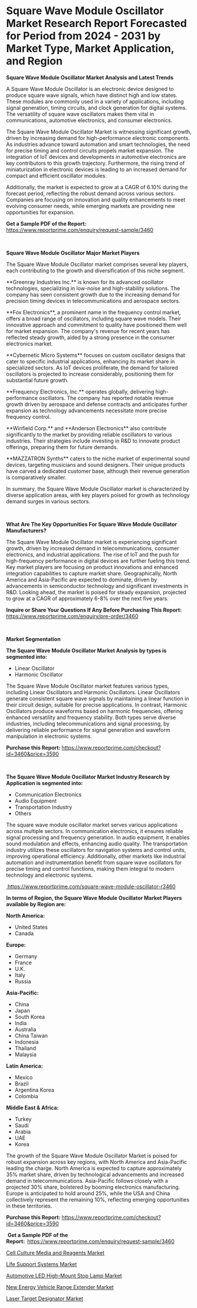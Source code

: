 <p><h1>Square Wave Module Oscillator Market Research Report Forecasted for Period from 2024 -  2031 by Market Type, Market Application, and Region</h1></p><p><strong>Square Wave Module Oscillator Market Analysis and Latest Trends</strong></p>
<p><p>A Square Wave Module Oscillator is an electronic device designed to produce square wave signals, which have distinct high and low states. These modules are commonly used in a variety of applications, including signal generation, timing circuits, and clock generation for digital systems. The versatility of square wave oscillators makes them vital in communications, automotive electronics, and consumer electronics.</p><p>The Square Wave Module Oscillator Market is witnessing significant growth, driven by increasing demand for high-performance electronic components. As industries advance toward automation and smart technologies, the need for precise timing and control circuits propels market expansion. The integration of IoT devices and developments in automotive electronics are key contributors to this growth trajectory. Furthermore, the rising trend of miniaturization in electronic devices is leading to an increased demand for compact and efficient oscillator modules.</p><p>Additionally, the market is expected to grow at a CAGR of 6.10% during the forecast period, reflecting the robust demand across various sectors. Companies are focusing on innovation and quality enhancements to meet evolving consumer needs, while emerging markets are providing new opportunities for expansion.</p></p>
<p><strong>Get a Sample PDF of the Report:&nbsp;</strong> <a href="https://www.reportprime.com/enquiry/request-sample/3460">https://www.reportprime.com/enquiry/request-sample/3460</a></p>
<p>&nbsp;</p>
<p><strong>Square Wave Module Oscillator Major Market Players</strong></p>
<p><p>The Square Wave Module Oscillator market comprises several key players, each contributing to the growth and diversification of this niche segment. </p><p>**Greenray Industries Inc.** is known for its advanced oscillator technologies, specializing in low-noise and high-stability solutions. The company has seen consistent growth due to the increasing demand for precision timing devices in telecommunications and aerospace sectors. </p><p>**Fox Electronics**, a prominent name in the frequency control market, offers a broad range of oscillators, including square wave models. Their innovative approach and commitment to quality have positioned them well for market expansion. The company's revenue for recent years has reflected steady growth, aided by a strong presence in the consumer electronics market.</p><p>**Cybernetic Micro Systems** focuses on custom oscillator designs that cater to specific industrial applications, enhancing its market share in specialized sectors. As IoT devices proliferate, the demand for tailored oscillators is projected to increase considerably, positioning them for substantial future growth.</p><p>**Frequency Electronics, Inc.** operates globally, delivering high-performance oscillators. The company has reported notable revenue growth driven by aerospace and defense contracts and anticipates further expansion as technology advancements necessitate more precise frequency control.</p><p>**Winfield Corp.** and **Anderson Electronics** also contribute significantly to the market by providing reliable oscillators to various industries. Their strategies include investing in R&D to innovate product offerings, preparing them for future demands.</p><p>**MAZZATRON Synths** caters to the niche market of experimental sound devices, targeting musicians and sound designers. Their unique products have carved a dedicated customer base, although their revenue generation is comparatively smaller.</p><p>In summary, the Square Wave Module Oscillator market is characterized by diverse application areas, with key players poised for growth as technology demand surges in various sectors.</p></p>
<p>&nbsp;</p>
<p><strong>What Are The Key Opportunities For Square Wave Module Oscillator Manufacturers?</strong></p>
<p><p>The Square Wave Module Oscillator market is experiencing significant growth, driven by increased demand in telecommunications, consumer electronics, and industrial applications. The rise of IoT and the push for high-frequency performance in digital devices are further fueling this trend. Key market players are focusing on product innovations and enhanced integration capabilities to capture market share. Geographically, North America and Asia-Pacific are expected to dominate, driven by advancements in semiconductor technology and significant investments in R&D. Looking ahead, the market is poised for steady expansion, projected to grow at a CAGR of approximately 6-8% over the next five years.</p></p>
<p><strong>Inquire or Share Your Questions If Any Before Purchasing This Report:</strong> <a href="https://www.reportprime.com/enquiry/pre-order/3460">https://www.reportprime.com/enquiry/pre-order/3460</a></p>
<p>&nbsp;</p>
<p><strong>Market Segmentation</strong></p>
<p><strong>The Square Wave Module Oscillator Market Analysis by types is segmented into:</strong></p>
<p><ul><li>Linear Oscillator</li><li>Harmonic Oscillator</li></ul></p>
<p><p>The Square Wave Module Oscillator market features various types, including Linear Oscillators and Harmonic Oscillators. Linear Oscillators generate consistent square wave signals by maintaining a linear function in their circuit design, suitable for precise applications. In contrast, Harmonic Oscillators produce waveforms based on harmonic frequencies, offering enhanced versatility and frequency stability. Both types serve diverse industries, including telecommunications and signal processing, by delivering reliable performance for signal generation and waveform manipulation in electronic systems.</p></p>
<p><strong>Purchase this Report:&nbsp;</strong><a href="https://www.reportprime.com/checkout?id=3460&price=3590">https://www.reportprime.com/checkout?id=3460&price=3590</a></p>
<p>&nbsp;</p>
<p><strong>The Square Wave Module Oscillator Market Industry Research by Application is segmented into:</strong></p>
<p><ul><li>Communication Electronics</li><li>Audio Equipment</li><li>Transportation Industry</li><li>Others</li></ul></p>
<p><p>The square wave module oscillator market serves various applications across multiple sectors. In communication electronics, it ensures reliable signal processing and frequency generation. In audio equipment, it enables sound modulation and effects, enhancing audio quality. The transportation industry utilizes these oscillators for navigation systems and control units, improving operational efficiency. Additionally, other markets like industrial automation and instrumentation benefit from square wave oscillators for precise timing and control functions, making them integral to modern technology and electronic systems.</p></p>
<p><a href="https://www.reportprime.com/square-wave-module-oscillator-r3460">&nbsp;https://www.reportprime.com/square-wave-module-oscillator-r3460</a></p>
<p><strong>In terms of Region, the Square Wave Module Oscillator Market Players available by Region are:</strong></p>
<p>
    <p> <strong> North America: </strong>
        <ul>
            <li>United States</li>
            <li>Canada</li>
        </ul>
        </p> 
    <p> <strong> Europe: </strong>
        <ul>
            <li>Germany</li>
            <li>France</li>
            <li>U.K.</li>
            <li>Italy</li>
            <li>Russia</li>
        </ul>
        </p> 
    <p> <strong> Asia-Pacific: </strong>
        <ul>
            <li>China</li>
            <li>Japan</li>
            <li>South Korea</li>
            <li>India</li>
            <li>Australia</li>
            <li>China Taiwan</li>
            <li>Indonesia</li>
            <li>Thailand</li>
            <li>Malaysia</li>
        </ul>
        </p> 
    <p> <strong> Latin America: </strong>
        <ul>
            <li>Mexico</li>
            <li>Brazil</li>
            <li>Argentina Korea</li>
            <li>Colombia</li>
        </ul>
        </p> 
    <p> <strong> Middle East & Africa: </strong>
        <ul>
            <li>Turkey</li>
            <li>Saudi</li>
            <li>Arabia</li>
            <li>UAE</li>
            <li>Korea</li>
        </ul>
    </p>
    </p>
<p><p>The growth of the Square Wave Module Oscillator Market is poised for robust expansion across key regions, with North America and Asia-Pacific leading the charge. North America is expected to capture approximately 35% market share, driven by technological advancements and increased demand in telecommunications. Asia-Pacific follows closely with a projected 30% share, bolstered by booming electronics manufacturing. Europe is anticipated to hold around 25%, while the USA and China collectively represent the remaining 10%, reflecting emerging opportunities in these territories.</p></p>
<p><strong>Purchase this Report: </strong><a href="https://www.reportprime.com/checkout?id=3460&price=3590">https://www.reportprime.com/checkout?id=3460&price=3590</a></p>
<p>&nbsp;<strong>Get a Sample PDF of the Report:&nbsp;&nbsp;</strong><a href="https://www.reportprime.com/enquiry/request-sample/3460">https://www.reportprime.com/enquiry/request-sample/3460</a></p>
<p><strong></strong></p>
<p><p><a href="https://www.linkedin.com/pulse/evaluating-global-cell-culture-media-reagents-market-trends-yjyse?trackingId=u4x4VXYNSvyH0FA1GCwuqg%3D%3D">Cell Culture Media and Reagents Market</a></p><p><a href="https://www.linkedin.com/pulse/life-support-systems-market-share-analysis-growth-trends-forecasts-94fre?trackingId=qpii2LRPTA%2Bwl0rLZ%2BWwTA%3D%3D">Life Support Systems Market</a></p><p><a href="https://issuu.com/reportprime-2/docs/automotive-led-high-mount-stop-lamp_a0f224300b7d5c">Automotive LED High-Mount Stop Lamp Market</a></p><p><a href="https://issuu.com/reportprime-2/docs/new-energy-vehicle-range-extender-m_7be8ae614e6b5c">New Energy Vehicle Range Extender Market</a></p><p><a href="https://www.linkedin.com/pulse/strategic-market-insights-global-laser-target-designator-gh49c?trackingId=S%2FeTly8CS%2FaE%2F2XF83LMXQ%3D%3D">Laser Target Designator Market</a></p></p>